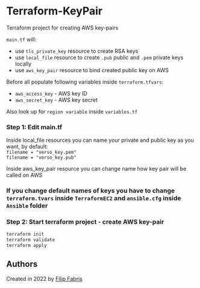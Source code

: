 # Terraform-KeyPair
Terraform project for creating AWS key-pairs

`main.tf` will:
* use `tls_private_key` resource to create RSA keys
* use `local_file` resource to create `.pub` public and `.pem` private keys locally
* use `aws_key_pair` resource to bind created public key on AWS 


Before all populate following variables inside `terraform.tfvars`:
 * `aws_access_key` - AWS key ID
 * `aws_secret_key` - AWS key secret

Also look up for `region variable` inside `variables.tf`

### Step 1: Edit main.tf
Inside local_file resources you can name your private and public key as you want, by default:\
`filename = "verso_key.pem"`\
`filename = "verso_key.pub"` 

Inside aws_key_pair resource you can change name how key pair will be called on AWS

### If you change default names of keys you have to change `terraform.tvars` inside `TerraformEC2` and `ansible.cfg` inside `Ansible` folder 

### Step 2: Start terraform project - create AWS key-pair
```bash
terraform init
terraform validate
terraform apply
```

## Authors
Created in 2022 by [Filip Fabris](https://github.com/filipfabris)

